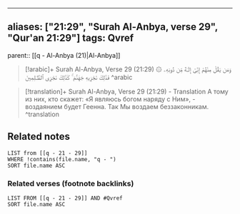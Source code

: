 
---
aliases: ["21:29", "Surah Al-Anbya, verse 29", "Qur'an 21:29"]
tags: Qvref
---

parent:: [[q - Al-Anbya (21)|Al-Anbya]]

> [!arabic]+ Surah Al-Anbya, Verse 29 (21:29)
> <span class="quran-arabic">۞ وَمَن يَقُلْ مِنْهُمْ إِنِّىٓ إِلَـٰهٌ مِّن دُونِهِۦ فَذَٰلِكَ نَجْزِيهِ جَهَنَّمَ ۚ كَذَٰلِكَ نَجْزِى ٱلظَّـٰلِمِينَ</span>
^arabic

> [!translation]+ Surah Al-Anbya, Verse 29 (21:29) - Translation
> А тому из них, кто скажет: «Я являюсь богом наряду с Ним», - воздаянием будет Геенна. Так Мы воздаем беззаконникам.
^translation



## Related notes
```dataview
LIST from [[q - 21 - 29]]
WHERE !contains(file.name, "q - ")
SORT file.name ASC
```

### Related verses (footnote backlinks)
```dataview
LIST FROM [[q - 21 - 29]] AND #Qvref
SORT file.name ASC
```

